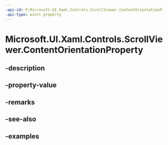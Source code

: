 ```yaml
---
-api-id: P:Microsoft.UI.Xaml.Controls.ScrollViewer.ContentOrientationProperty
-api-type: winrt property
---
```


# Microsoft.UI.Xaml.Controls.ScrollViewer.ContentOrientationProperty

<!--
public static Windows.UI.Xaml.DependencyProperty ContentOrientationProperty { get; }
-->


## -description

## -property-value

## -remarks

## -see-also

## -examples


